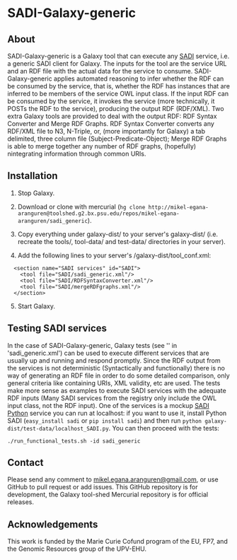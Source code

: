 SADI-Galaxy-generic
===================

About
-----

SADI-Galaxy-generic is a Galaxy tool that can execute any [SADI](http://sadiframework.org/) service, i.e. a generic SADI client for Galaxy. The inputs for the tool are the service URL and an RDF file with the actual data for the service to consume. SADI-Galaxy-generic applies automated reasoning to infer whether the RDF can be consumed by the service, that is, whether the RDF has instances that are inferred to be members of the service OWL input class. If the input RDF can be consumed by the service, it invokes the service (more technically, it POSTs the RDF to the service), producing the output RDF (RDF/XML). Two extra Galaxy tools are provided to deal with the output RDF: RDF Syntax Converter and Merge RDF Graphs. RDF Syntax Converter converts any RDF/XML file to N3, N-Triple, or, (more importantly for Galaxy) a tab delimited, three column file (Subject-Predicate-Object); Merge RDF Graphs is able to merge together any number of RDF graphs, (hopefully) nintegrating information through common URIs.

Installation
------------

1. Stop Galaxy.

2. Download or clone with mercurial (`hg clone http://mikel-egana-aranguren@toolshed.g2.bx.psu.edu/repos/mikel-egana-aranguren/sadi_generic`).

3. Copy everything under galaxy-dist/ to your server's galaxy-dist/ (i.e. recreate the tools/, tool-data/ and test-data/ directories in your server).

4. Add the following lines to your server's /galaxy-dist/tool_conf.xml:

```
  <section name="SADI services" id="SADI">
    <tool file="SADI/sadi_generic.xml"/>
    <tool file="SADI/RDFSyntaxConverter.xml"/>
    <tool file="SADI/mergeRDFgraphs.xml"/>
  </section>
```
  
5. Start Galaxy.

Testing SADI services
---------------------

In the case of SADI-Galaxy-generic, Galaxy tests (see '<tests></tests>' in 'sadi_generic.xml') can be used to execute different services that are usually up and running and respond promptly. Since the RDF output from the services is not deterministic (Syntactically and functionally) there is no way of generating an RDF file in order to do some detailed comparison, only general criteria like containing URIs, XML validity, etc are used. The tests make more sense as examples to execute SADI services with the adequate RDF inputs (Many SADI services from the registry only include the OWL input class, not the RDF input). One of the services is a mockup [SADI Python](http://code.google.com/p/sadi/wiki/BuildingServicesInPython) service you can run at localhost: if you want to use it, install Python SADI (`easy_install sadi` or `pip install sadi`) and then run `python galaxy-dist/test-data/localhost_SADI.py`. You can then proceed with the tests: 

`./run_functional_tests.sh -id sadi_generic`

Contact
-------

Please send any comment to mikel.egana.aranguren@gmail.com, or use GitHub to pull request or add issues. This GitHub repository is for development, the Galaxy tool-shed Mercurial repository is for official releases.


Acknowledgements
----------------

This work is funded by the Marie Curie Cofund program of the EU, FP7, and the Genomic Resources group of the UPV-EHU.

 